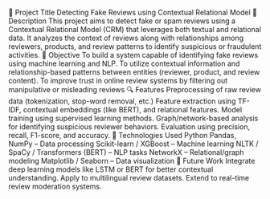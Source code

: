 📌 Project Title
Detecting Fake Reviews using Contextual Relational Model
📝 Description
This project aims to detect fake or spam reviews using a Contextual Relational Model (CRM) that leverages both textual and relational data. It analyzes the context of reviews along with relationships among reviewers, products, and review patterns to identify suspicious or fraudulent activities.
🎯 Objective
To build a system capable of identifying fake reviews using machine learning and NLP.
To utilize contextual information and relationship-based patterns between entities (reviewer, product, and review content).
To improve trust in online review systems by filtering out manipulative or misleading reviews
🔍 Features
Preprocessing of raw review data (tokenization, stop-word removal, etc.)
Feature extraction using TF-IDF, contextual embeddings (like BERT), and relational features.
Model training using supervised learning methods.
Graph/network-based analysis for identifying suspicious reviewer behaviors.
Evaluation using precision, recall, F1-score, and accuracy.
🧠 Technologies Used
Python
Pandas, NumPy – Data processing
Scikit-learn / XGBoost – Machine learning
NLTK / SpaCy / Transformers (BERT) – NLP tasks
NetworkX – Relational/graph modeling
Matplotlib / Seaborn – Data visualization
🚀 Future Work
Integrate deep learning models like LSTM or BERT for better contextual understanding.
Apply to multilingual review datasets.
Extend to real-time review moderation systems.
